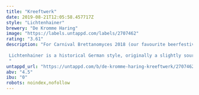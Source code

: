 ```yaml
---
title: "Kreeftwerk"
date: 2019-08-21T12:05:58.457717Z
style: "Lichtenhainer"
brewery: "De Kromme Haring"
image: "https://labels.untappd.com/labels/2707462"
rating: "3.61"
description: "For Carnival Brettanomyces 2018 (our favourite beerfestival) we invited German homebrewer, beer historian and yeast-maniac Benedikt Koch of Wilder Walt to brew something outrageous. We decided on a Lichtenhainer, with a funky twist.   Lichtenhainer is a historical German style, originally a slightly sour pale beer brewed with smoked malts and soured with lactic acid bacteria. We used Mud King, an ever evolving blend of wild yeasts and bacteria, for fermentation and then added peach puree to it. It is dry, fruity with subtle peachy and smokey flavours. Crazy, yet delicious! "
untappd_url: "https://untappd.com/b/de-kromme-haring-kreeftwerk/2707462"
abv: "4.5"
ibu: "0"
robots: noindex,nofollow
---
```

